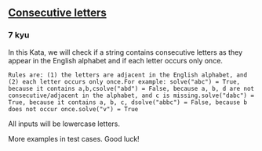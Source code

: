 <h2><a href=https://www.codewars.com/kata/5ce6728c939bf80029988b57/train/javascript target="_blank">Consecutive letters</a></h2><h3>7 kyu</h3><p>In this Kata, we will check if a string contains consecutive letters as they appear in the English alphabet and if each letter occurs only once. </p><pre><code class="language-haskell"><span class="cm-variable-2">Rules</span> <span class="cm-variable">are</span><span class="cm-keyword">:</span> (<span class="cm-number">1</span>) <span class="cm-variable">the</span> <span class="cm-variable">letters</span> <span class="cm-variable">are</span> <span class="cm-variable">adjacent</span> <span class="cm-keyword">in</span> <span class="cm-variable">the</span> <span class="cm-variable-2">English</span> <span class="cm-variable">alphabet</span>, <span class="cm-builtin">and</span> (<span class="cm-number">2</span>) <span class="cm-variable">each</span> <span class="cm-variable">letter</span> <span class="cm-variable">occurs</span> <span class="cm-variable">only</span> <span class="cm-variable">once</span><span class="cm-builtin">.</span><span class="cm-variable-2">For</span> <span class="cm-variable">example</span><span class="cm-keyword">:</span> <span class="cm-variable">solve</span>(<span class="cm-string">"abc"</span>) <span class="cm-keyword">=</span> <span class="cm-builtin">True</span>, <span class="cm-variable">because</span> <span class="cm-variable">it</span> <span class="cm-variable">contains</span> <span class="cm-variable">a</span>,<span class="cm-variable">b</span>,<span class="cm-variable">c</span><span class="cm-variable">solve</span>(<span class="cm-string">"abd"</span>) <span class="cm-keyword">=</span> <span class="cm-builtin">False</span>, <span class="cm-variable">because</span> <span class="cm-variable">a</span>, <span class="cm-variable">b</span>, <span class="cm-variable">d</span> <span class="cm-variable">are</span> <span class="cm-builtin">not</span> <span class="cm-variable">consecutive</span><span class="cm-builtin">/</span><span class="cm-variable">adjacent</span> <span class="cm-keyword">in</span> <span class="cm-variable">the</span> <span class="cm-variable">alphabet</span>, <span class="cm-builtin">and</span> <span class="cm-variable">c</span> <span class="cm-variable">is</span> <span class="cm-variable">missing</span><span class="cm-builtin">.</span><span class="cm-variable">solve</span>(<span class="cm-string">"dabc"</span>) <span class="cm-keyword">=</span> <span class="cm-builtin">True</span>, <span class="cm-variable">because</span> <span class="cm-variable">it</span> <span class="cm-variable">contains</span> <span class="cm-variable">a</span>, <span class="cm-variable">b</span>, <span class="cm-variable">c</span>, <span class="cm-variable">d</span><span class="cm-variable">solve</span>(<span class="cm-string">"abbc"</span>) <span class="cm-keyword">=</span> <span class="cm-builtin">False</span>, <span class="cm-variable">because</span> <span class="cm-variable">b</span> <span class="cm-variable">does</span> <span class="cm-builtin">not</span> <span class="cm-variable">occur</span> <span class="cm-variable">once</span><span class="cm-builtin">.</span><span class="cm-variable">solve</span>(<span class="cm-string">"v"</span>) <span class="cm-keyword">=</span> <span class="cm-builtin">True</span></code></pre><p>All inputs will be lowercase letters. </p><p>More examples in test cases. Good luck!</p>